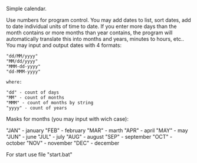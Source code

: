 Simple calendar.

Use numbers for program control.
You may add dates to list, sort dates, add to date individual units of time to date.
If you enter more days than the month contains or more months than year contains, the program will automatically translate this into months and years, minutes to hours, etc..
You may input and output dates with 4 formats:

	"dd/MM/yyyy"
	"MM/dd/yyyy"
	"MMM-dd-yyyy"
	"dd-MMM-yyyy"
	
	where:

	"dd" - count of days
	"MM" - count of months
	"MMM" - count of months by string
	"yyyy" - count of years

Masks for months (you may input with wich case):

"JAN" - january
"FEB" - february
"MAR" - marth
"APR" - april
"MAY" - may
"JUN" - june
"JUL" - july
"AUG" - august
"SEP" - september
"OCT" - october
"NOV" - november
"DEC" - december

For start use file "start.bat"
